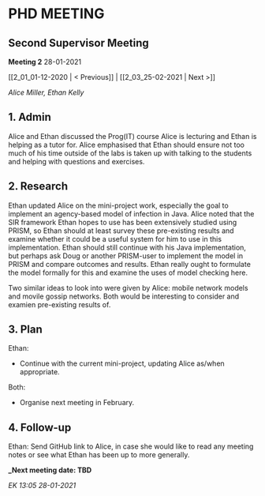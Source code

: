 # PHD MEETING
## Second Supervisor Meeting

__Meeting 2__
28-01-2021

[[2_01_01-12-2020 | < Previous]] | [[2_03_25-02-2021 | Next >]]

_Alice Miller,_
_Ethan Kelly_


## 1. Admin

Alice and Ethan discussed the Prog(IT) course Alice is lecturing and Ethan is helping as a tutor for. Alice emphasised that Ethan should ensure not too much of his time outside of the labs is taken up with talking to the students and helping with questions and exercises.


## 2. Research

Ethan updated Alice on the mini-project work, especially the goal to implement an agency-based model of infection in Java. Alice noted that the SIR framework Ethan hopes to use has been extensively studied using PRISM, so Ethan should at least survey these pre-existing results and examine whether it could be a useful system for him to use in this implementation. Ethan should still continue with his Java implementation, but perhaps ask Doug or another PRISM-user to implement the model in PRISM and compare outcomes and results. Ethan really ought to formulate the model formally for this and examine the uses of model checking here.

Two similar ideas to look into were given by Alice: mobile network models and movile gossip networks. Both would be interesting to consider and examien pre-existing results of.



## 3. Plan

Ethan:
* Continue with the current mini-project, updating Alice as/when appropriate.

Both:
* Organise next meeting in February.


## 4. Follow-up

Ethan: Send GitHub link to Alice, in case she would like to read any meeting notes or see what Ethan has been up to more generally.



**_Next meeting date: TBD**



_EK 13:05 28-01-2021_
